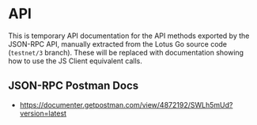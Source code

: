 # API

This is temporary API documentation for the API methods exported by the JSON-RPC API, manually extracted from the Lotus Go source code (`testnet/3` branch). These will be replaced
with documentation showing how to use the JS Client equivalent calls.

## JSON-RPC Postman Docs

* https://documenter.getpostman.com/view/4872192/SWLh5mUd?version=latest
